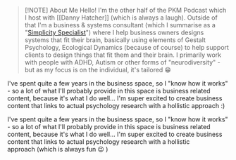> [!NOTE] About Me
> Hello! I'm the other half of the PKM Podcast which I host with [[Danny Hatcher]] (which is always a laugh). Outside of that I'm a business & systems consultant (which I summarise as a "[Simplicity Specialist]( https://simplicity-specialist.com/ )") where I help business owners designs systems that fit their brain, basically using elements of Gestalt Psychology, Ecological Dynamics (because of course) to help support clients to design things that fit them and their brain. I primarily work with people with ADHD, Autism or other forms of "neurodiversity" - but as my focus is on the individual, it's tailored 😁    

I've spent quite a few years in the business space, so I "know how it works" - so a lot of what I'll probably provide in this space is business related content, because it's what I do well... I'm super excited to create business content that links to actual psychology research with a hollistic approach :)  

I've spent quite a few years in the business space, so I "know how it works" - so a lot of what I'll probably provide in this space is business related content, because it's what I do well... I'm super excited to create business content that links to actual psychology research with a hollistic approach (which is always fun 😉 )